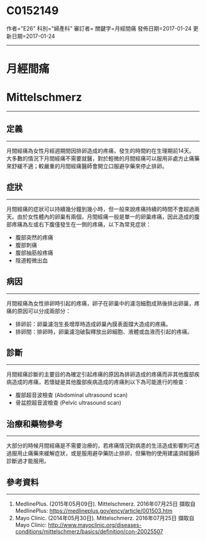 # C0152149
作者="E26"
科別="婦產科"
審訂者=
關鍵字=月經間痛
發佈日期=2017-01-24
更新日期=2017-01-24

----------
# 月經間痛
# Mittelschmerz
----------
## 定義
----------

月間經痛為女性月經週期間因排卵造成的疼痛，發生的時間約在生理期前14天。大多數的情況下月間經痛不需要就醫，對於輕微的月間經痛可以服用非處方止痛藥來舒緩不適；較嚴重的月間經痛醫師會開立口服避孕藥來停止排卵。

## 症狀
----------

月間經痛的症狀可以持續幾分鐘到幾小時，但一般來說疼痛持續的時間不會超過兩天。由於女性體內的卵巢有兩個，月間經痛一般是單一的卵巢疼痛，因此造成的腹部疼痛為左或右下腹僅發生在一側的疼痛，以下為常見症狀：

- 腹部突然的疼痛
- 腹部刺痛
- 腹部抽筋般疼痛
- 陰道輕微出血
## 病因
----------

月間經痛為女性排卵時引起的疼痛，卵子在卵巢中的濾泡細胞成熟後排出卵巢，疼痛的原因可以分成兩部分：

- 排卵前：卵巢濾泡生長增厚時造成卵巢內膜表面撐大造成的疼痛。
- 排卵間：排卵時，卵巢濾泡破裂釋放出卵細胞、液體或血液而引起的疼痛。
## 診斷
----------

月間經痛診斷的主要目的為確定引起疼痛的原因為排卵造成的疼痛而非其他腹部疾病造成的疼痛，若懷疑是其他腹部疾病造成的疼痛則以下為可能進行的檢查：

- 腹部超音波檢查 (Abdominal ultrasound scan)
- 骨盆腔超音波檢查 (Pelvic ultrasound scan)
## 治療和藥物參考
----------

大部分的時候月間經痛是不需要治療的，若疼痛情況對病患的生活造成影響則可透過服用止痛藥來緩解症狀，或是服用避孕藥防止排卵，但藥物的使用建議須經醫師診斷過才能服用。

## 參考資料
----------
1. MedlinePlus. (2015年05月09日). Mittelschmerz. 2016年07月25日 擷取自 MedlinePlus:
  https://medlineplus.gov/ency/article/001503.htm
2. Mayo Clinic. (2014年05月30日). Mittelschmerz. 2016年07月25日 擷取自 Mayo Clinic:
  http://www.mayoclinic.org/diseases-conditions/mittelschmerz/basics/definition/con-20025507

